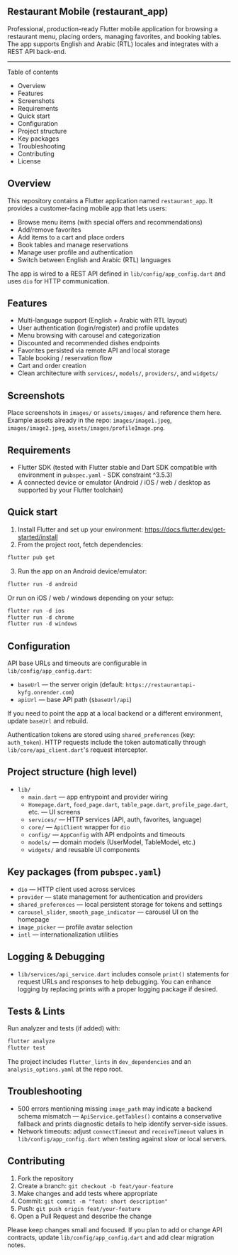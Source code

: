 ## Restaurant Mobile (restaurant_app)

Professional, production-ready Flutter mobile application for browsing a restaurant menu, placing orders, managing favorites, and booking tables. The app supports English and Arabic (RTL) locales and integrates with a REST API back-end.

---

Table of contents
- Overview
- Features
- Screenshots
- Requirements
- Quick start
- Configuration
- Project structure
- Key packages
- Troubleshooting
- Contributing
- License

## Overview

This repository contains a Flutter application named `restaurant_app`. It provides a customer-facing mobile app that lets users:

- Browse menu items (with special offers and recommendations)
- Add/remove favorites
- Add items to a cart and place orders
- Book tables and manage reservations
- Manage user profile and authentication
- Switch between English and Arabic (RTL) languages

The app is wired to a REST API defined in `lib/config/app_config.dart` and uses `dio` for HTTP communication.

## Features

- Multi-language support (English + Arabic with RTL layout)
- User authentication (login/register) and profile updates
- Menu browsing with carousel and categorization
- Discounted and recommended dishes endpoints
- Favorites persisted via remote API and local storage
- Table booking / reservation flow
- Cart and order creation
- Clean architecture with `services/`, `models/`, `providers/`, and `widgets/`

## Screenshots

Place screenshots in `images/` or `assets/images/` and reference them here. Example assets already in the repo: `images/image1.jpeg`, `images/image2.jpeg`, `assets/images/profileImage.png`.

## Requirements

- Flutter SDK (tested with Flutter stable and Dart SDK compatible with environment in `pubspec.yaml` - SDK constraint ^3.5.3)
- A connected device or emulator (Android / iOS / web / desktop as supported by your Flutter toolchain)

## Quick start

1. Install Flutter and set up your environment: https://docs.flutter.dev/get-started/install
2. From the project root, fetch dependencies:

```powershell
flutter pub get
```

3. Run the app on an Android device/emulator:

```powershell
flutter run -d android
```

Or run on iOS / web / windows depending on your setup:

```powershell
flutter run -d ios
flutter run -d chrome
flutter run -d windows
```

## Configuration

API base URLs and timeouts are configurable in `lib/config/app_config.dart`:

- `baseUrl` — the server origin (default: `https://restaurantapi-kyfg.onrender.com`)
- `apiUrl` — base API path (`$baseUrl/api`)

If you need to point the app at a local backend or a different environment, update `baseUrl` and rebuild.

Authentication tokens are stored using `shared_preferences` (key: `auth_token`). HTTP requests include the token automatically through `lib/core/api_client.dart`'s request interceptor.

## Project structure (high level)

- `lib/`
	- `main.dart` — app entrypoint and provider wiring
	- `Homepage.dart`, `food_page.dart`, `table_page.dart`, `profile_page.dart`, etc. — UI screens
	- `services/` — HTTP services (API, auth, favorites, language)
	- `core/` — `ApiClient` wrapper for `dio`
	- `config/` — `AppConfig` with API endpoints and timeouts
	- `models/` — domain models (UserModel, TableModel, etc.)
	- `widgets/` and reusable UI components

## Key packages (from `pubspec.yaml`)

- `dio` — HTTP client used across services
- `provider` — state management for authentication and providers
- `shared_preferences` — local persistent storage for tokens and settings
- `carousel_slider`, `smooth_page_indicator` — carousel UI on the homepage
- `image_picker` — profile avatar selection
- `intl` — internationalization utilities

## Logging & Debugging

- `lib/services/api_service.dart` includes console `print()` statements for request URLs and responses to help debugging. You can enhance logging by replacing prints with a proper logging package if desired.

## Tests & Lints

Run analyzer and tests (if added) with:

```powershell
flutter analyze
flutter test
```

The project includes `flutter_lints` in `dev_dependencies` and an `analysis_options.yaml` at the repo root.

## Troubleshooting

- 500 errors mentioning missing `image_path` may indicate a backend schema mismatch — `ApiService.getTables()` contains a conservative fallback and prints diagnostic details to help identify server-side issues.
- Network timeouts: adjust `connectTimeout` and `receiveTimeout` values in `lib/config/app_config.dart` when testing against slow or local servers.

## Contributing

1. Fork the repository
2. Create a branch: `git checkout -b feat/your-feature`
3. Make changes and add tests where appropriate
4. Commit: `git commit -m "feat: short description"`
5. Push: `git push origin feat/your-feature`
6. Open a Pull Request and describe the change

Please keep changes small and focused. If you plan to add or change API contracts, update `lib/config/app_config.dart` and add clear migration notes.
